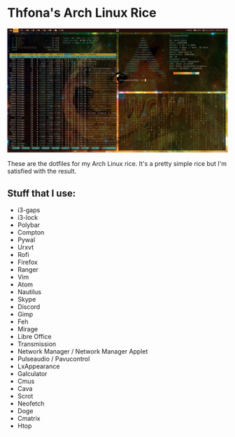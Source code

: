# Thfona's Arch Linux Rice

![Screenshot](Screenshot.jpg)

These are the dotfiles for my Arch Linux rice.
It's a pretty simple rice but I'm satisfied with the result.

## Stuff that I use:

+ i3-gaps
+ i3-lock
+ Polybar
+ Compton
+ Pywal
+ Urxvt
+ Rofi
+ Firefox
+ Ranger
+ Vim
+ Atom
+ Nautilus
+ Skype
+ Discord
+ Gimp
+ Feh
+ Mirage
+ Libre Office
+ Transmission
+ Network Manager / Network Manager Applet
+ Pulseaudio / Pavucontrol
+ LxAppearance
+ Galculator
+ Cmus
+ Cava
+ Scrot
+ Neofetch
+ Doge
+ Cmatrix
+ Htop
